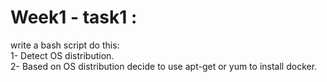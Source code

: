 # Week1 - task1 :
write a bash script do this:\
    1- Detect OS distribution.\
    2- Based on OS distribution decide to use apt-get or yum to install docker.

